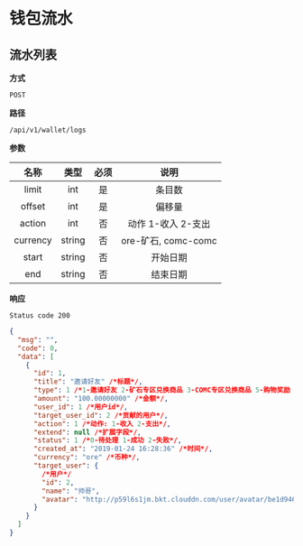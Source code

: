 # 钱包流水

## 流水列表

**方式**

`POST`

**路径**

`/api/v1/wallet/logs`

**参数**

|   名称   |  类型  | 必须 |        说明         |
| :------: | :----: | :--: | :-----------------: |
|  limit   |  int   |  是  |       条目数        |
|  offset  |  int   |  是  |       偏移量        |
|  action  |  int   |  否  | 动作 1-收入 2-支出  |
| currency | string |  否  | ore-矿石, comc-comc |
|  start   | string |  否  |      开始日期       |
|   end    | string |  否  |      结束日期       |

**响应**

`Status code 200`

```json
{
  "msg": "",
  "code": 0,
  "data": [
    {
      "id": 1,
      "title": "邀请好友" /*标题*/,
      "type": 1 /*1-邀请好友 2-矿石专区兑换商品 3-COMC专区兑换商品 5-购物奖励 6-好友购物奖励*/,
      "amount": "100.00000000" /*金额*/,
      "user_id": 1 /*用户id*/,
      "target_user_id": 2 /*贡献的用户*/,
      "action": 1 /*动作: 1-收入 2-支出*/,
      "extend": null /*扩展字段*/,
      "status": 1 /*0-待处理 1-成功 2-失败*/,
      "created_at": "2019-01-24 16:28:36" /*时间*/,
      "currency": "ore" /*币种*/,
      "target_user": {
        /*用户*/
        "id": 2,
        "name": "帅哥",
        "avatar": "http://p59l6s1jm.bkt.clouddn.com/user/avatar/be1d946cc8f89689bf29ff73588f35c0.jpeg"
      }
    }
  ]
}
```
